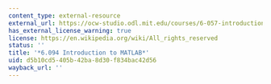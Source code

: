 ```yaml
---
content_type: external-resource
external_url: https://ocw-studio.odl.mit.edu/courses/6-057-introduction-to-matlab-january-iap-2019
has_external_license_warning: true
license: https://en.wikipedia.org/wiki/All_rights_reserved
status: ''
title: '*6.094 Introduction to MATLAB*'
uid: d5b10cd5-405b-42ba-8d30-f834bac42d56
wayback_url: ''
---
```

